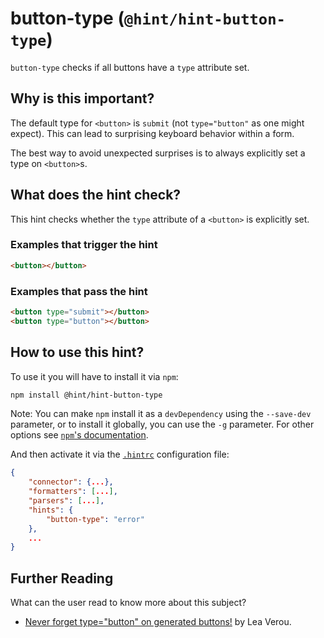 # button-type (`@hint/hint-button-type`)

`button-type` checks if all buttons have a `type` attribute set.

## Why is this important?

The default type for `<button>` is `submit` (not `type="button"` as one might expect).
This can lead to surprising keyboard behavior within a form.

The best way to avoid unexpected surprises is to always explicitly
set a type on `<button>`s.

## What does the hint check?

This hint checks whether the `type` attribute of a `<button>` is explicitly set.

### Examples that **trigger** the hint

```html
<button></button>
```

### Examples that **pass** the hint

```html
<button type="submit"></button>
<button type="button"></button>
```

## How to use this hint?

To use it you will have to install it via `npm`:

```bash
npm install @hint/hint-button-type
```

Note: You can make `npm` install it as a `devDependency` using the `--save-dev`
parameter, or to install it globally, you can use the `-g` parameter. For
other options see
[`npm`'s documentation](https://docs.npmjs.com/cli/install).

And then activate it via the [`.hintrc`][hintrc]
configuration file:

```json
{
    "connector": {...},
    "formatters": [...],
    "parsers": [...],
    "hints": {
        "button-type": "error"
    },
    ...
}
```

## Further Reading

What can the user read to know more about this subject?

* [Never forget type="button" on generated buttons!][generated-buttons] by Lea Verou.

<!-- Link labels: -->

[hintrc]: https://webhint.io/docs/user-guide/configuring-webhint/summary/
[generated-buttons]: https://lea.verou.me/2018/05/never-forget-typebutton-on-generated-buttons/
